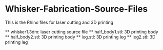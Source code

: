 Whisker-Fabrication-Source-Files
================================

This is the Rhino files for laser cutting and 3D printing

** whisker1.3dm: laser cutting source file
** half_body1.stl: 3D printing body
** half_body2.stl: 3D printing body
** leg.stl: 3D printing leg
** leg2.stl: 3D printing leg
